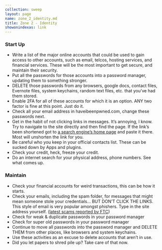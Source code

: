 ```yaml
---
collection: sweep
layout: page
name: zone_2_identity.md
title: Zone 2 - Identity
showonindexas: link
---
```


### Start Up

*   Write a list of the major online accounts that could be used to gain access to other accounts, such as email, telcos, hosting services, and financial services. These will be the most important to get secure, and maintain their security.
*   Put all the passwords for those accounts into a password manager, updating them to something stronger.
*   DELETE those passwords from any browsers, google docs, contact files, Evernote files, system keychains, random text files, etc. that you’ve had them stored.
*   Enable 2FA for all of these accounts for which it is an option. ANY two factor is fine at this point. Just do it.
*   Check all your email address in haveibeenpwned.com, change these passwords next.
*   Get in the habit of not clicking links in messages. It’s annoying, I know. Try to navigate to the site directly and then find the page. If the link’s been shortened got to [a search engine’s home page](https://www.ixquick.com/) and paste it there. Most will unshorten the link for you.
*   Be careful who you keep in your official contacts list. These can be sucked down by Apps and plugins.
*   Check your credit, heck, freeze your credit.
*   Do an internet search for your physical address, phone numbers. See what comes up.

### Maintain

*   Check your financial accounts for weird transactions, this can be how it starts.
*   Check your emails, including the spam folder, for messages that might mean someone stole your credentials… BUT DON’T CLICK THE LINKS. This style of email is very popular amongst phishers. Type in the site address yourself. ([latest scams reported by FTC](https://www.consumer.ftc.gov/features/scam-alerts))
*   Check for weak & duplicate passwords in your password manager
*   Check for super old passwords in your password manager
*   Continue to move all passwords into the password manager and DELETE THEM from other places, like browsers and system keychains.
*   Use these activities as an excuse to delete accounts that aren’t in use.
*   Did you let papers to shred pile up? Take care of that now.
